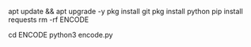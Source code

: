 apt update && apt upgrade -y
pkg install git
pkg install python
pip install requests
rm -rf ENCODE

cd ENCODE
python3 encode.py
